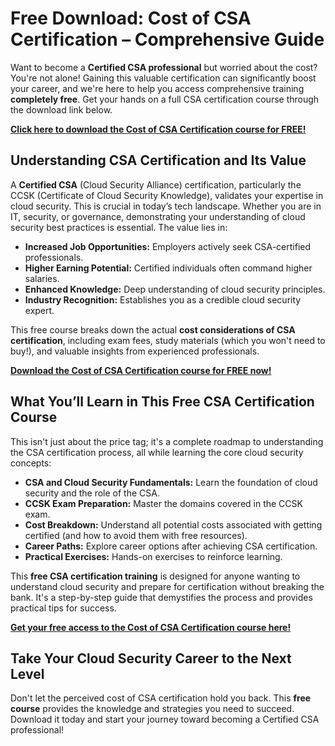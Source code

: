 # Free Download: Cost of CSA Certification – Comprehensive Guide

Want to become a **Certified CSA professional** but worried about the cost? You're not alone! Gaining this valuable certification can significantly boost your career, and we're here to help you access comprehensive training **completely free**. Get your hands on a full CSA certification course through the download link below.

[**Click here to download the Cost of CSA Certification course for FREE!**](https://udemywork.com/cost-of-csa-certification)

## Understanding CSA Certification and Its Value

A **Certified CSA** (Cloud Security Alliance) certification, particularly the CCSK (Certificate of Cloud Security Knowledge), validates your expertise in cloud security. This is crucial in today’s tech landscape. Whether you are in IT, security, or governance, demonstrating your understanding of cloud security best practices is essential. The value lies in:

*   **Increased Job Opportunities:** Employers actively seek CSA-certified professionals.
*   **Higher Earning Potential:** Certified individuals often command higher salaries.
*   **Enhanced Knowledge:** Deep understanding of cloud security principles.
*   **Industry Recognition:** Establishes you as a credible cloud security expert.

This free course breaks down the actual **cost considerations of CSA certification**, including exam fees, study materials (which you won't need to buy!), and valuable insights from experienced professionals.

[**Download the Cost of CSA Certification course for FREE now!**](https://udemywork.com/cost-of-csa-certification)

## What You’ll Learn in This Free CSA Certification Course

This isn't just about the price tag; it's a complete roadmap to understanding the CSA certification process, all while learning the core cloud security concepts:

*   **CSA and Cloud Security Fundamentals:** Learn the foundation of cloud security and the role of the CSA.
*   **CCSK Exam Preparation:** Master the domains covered in the CCSK exam.
*   **Cost Breakdown:** Understand all potential costs associated with getting certified (and how to avoid them with free resources).
*   **Career Paths:** Explore career options after achieving CSA certification.
*   **Practical Exercises:** Hands-on exercises to reinforce learning.

This **free CSA certification training** is designed for anyone wanting to understand cloud security and prepare for certification without breaking the bank. It's a step-by-step guide that demystifies the process and provides practical tips for success.

[**Get your free access to the Cost of CSA Certification course here!**](https://udemywork.com/cost-of-csa-certification)

## Take Your Cloud Security Career to the Next Level

Don't let the perceived cost of CSA certification hold you back. This **free course** provides the knowledge and strategies you need to succeed. Download it today and start your journey toward becoming a Certified CSA professional!

